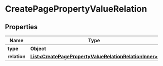 

# CreatePagePropertyValueRelation


## Properties

| Name | Type | Description | Notes |
|------------ | ------------- | ------------- | -------------|
|**type** | **Object** |  |  |
|**relation** | [**List&lt;CreatePagePropertyValueRelationRelationInner&gt;**](CreatePagePropertyValueRelationRelationInner.md) |  |  |



